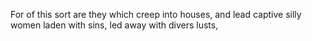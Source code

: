 For of this sort are they which creep into houses, and lead captive silly women laden with sins, led away with divers lusts,
